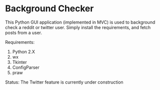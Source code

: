 # Background Checker

This Python GUI application (implemented in MVC) is used to background check a reddit or twitter user.
Simply install the requirements, and fetch posts from a user.

Requirements:
1. Python 2.X
2. wx
3. Tkinter
4. ConfigParser
5. praw


Status: The Twitter feature is currently under construction
